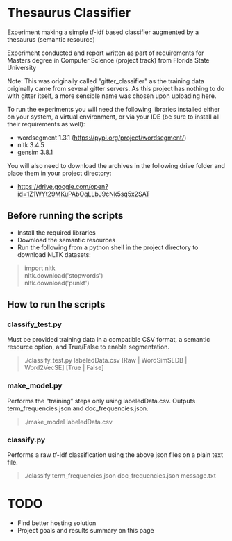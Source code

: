 # Thesaurus Classifier
Experiment making a simple tf-idf based classifier augmented by a thesaurus (semantic resource)

Experiment conducted and report written as part of requirements for Masters degree in Computer Science (project track) from Florida State University

Note: This was originally called "gitter_classifier" as the training data originally came from several gitter servers.  As this project has nothing to do with gitter itself, a more sensible name was chosen upon uploading here.

To run the experiments you will need the following libraries installed either on your system, a virtual environment, or via your IDE (be sure to install all their requirements as well):

* wordsegment 1.3.1 (https://pypi.org/project/wordsegment/)
* nltk 3.4.5
* gensim 3.8.1

You will also need to download the archives in the following drive folder and place them in your project directory:

* https://drive.google.com/open?id=1Z1WYt29MKuPAbOqLLbJ9cNk5sq5x2SAT

## Before running the scripts
* Install the required libraries
* Download the semantic resources
* Run the following from a python shell in the project directory to download NLTK datasets:

> import nltk  
> nltk.download('stopwords')  
> nltk.download('punkt')  

## How to run the scripts

### classify_test.py

Must be provided training data in a compatible CSV format, a semantic resource option, and True/False to enable segmentation. 
> ./classify_test.py labeledData.csv [Raw | WordSimSEDB | Word2VecSE] [True | False]

### make_model.py

Performs the “training” steps only using labeledData.csv. Outputs term_frequencies.json and doc_frequencies.json.

> ./make_model labeledData.csv

### classify.py

Performs a raw tf-idf classification using the above json files on a plain text file.

> ./classify term_frequencies.json doc_frequencies.json message.txt

# TODO
* Find better hosting solution
* Project goals and results summary on this page
